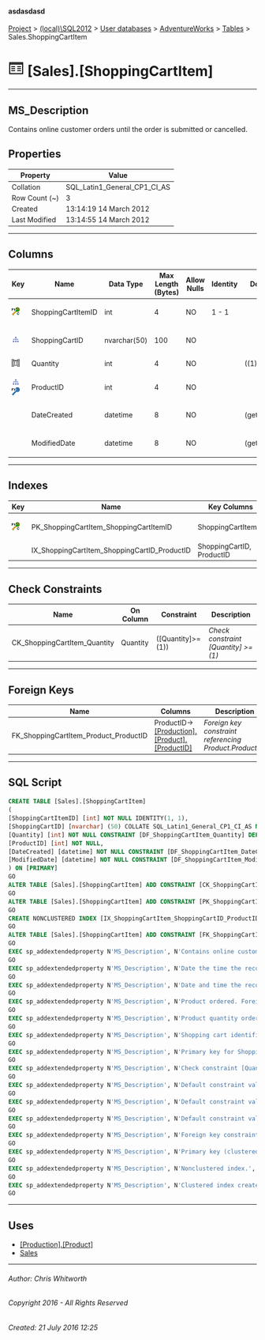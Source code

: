 #### asdasdasd

[Project](../../../../index.md) > [(local)\\SQL2012](../../../index.md) > [User databases](../../index.md) > [AdventureWorks](../index.md) > [Tables](Tables.md) > Sales.ShoppingCartItem

# ![Tables](../../../../Images/Table32.png) [Sales].[ShoppingCartItem]

---

## <a name="#description"></a>MS_Description

Contains online customer orders until the order is submitted or cancelled.

## <a name="#properties"></a>Properties

| Property | Value |
|---|---|
| Collation | SQL_Latin1_General_CP1_CI_AS |
| Row Count (~) | 3 |
| Created | 13:14:19 14 March 2012 |
| Last Modified | 13:14:55 14 March 2012 |


---

## <a name="#columns"></a>Columns

| Key | Name | Data Type | Max Length (Bytes) | Allow Nulls | Identity | Default | Description |
|---|---|---|---|---|---|---|---|
| [![Cluster Primary Key PK_ShoppingCartItem_ShoppingCartItemID: ShoppingCartItemID](../../../../Images/pkcluster.png)](#indexes) | ShoppingCartItemID | int | 4 | NO | 1 - 1 |  | _Primary key for ShoppingCartItem records._ |
| [![Indexes IX_ShoppingCartItem_ShoppingCartID_ProductID](../../../../Images/Index.png)](#indexes) | ShoppingCartID | nvarchar(50) | 100 | NO |  |  | _Shopping cart identification number._ |
| [![Check Constraints CK_ShoppingCartItem_Quantity : ([Quantity]>=(1))](../../../../Images/c-constraint.png)](#checkconstraints) | Quantity | int | 4 | NO |  | ((1)) | _Product quantity ordered._ |
| [![Indexes IX_ShoppingCartItem_ShoppingCartID_ProductID](../../../../Images/Index.png)](#indexes)[![Foreign Keys FK_ShoppingCartItem_Product_ProductID: [Production].[Product].ProductID](../../../../Images/fk.png)](#foreignkeys) | ProductID | int | 4 | NO |  |  | _Product ordered. Foreign key to Product.ProductID._ |
|  | DateCreated | datetime | 8 | NO |  | (getdate()) | _Date the time the record was created._ |
|  | ModifiedDate | datetime | 8 | NO |  | (getdate()) | _Date and time the record was last updated._ |


---

## <a name="#indexes"></a>Indexes

| Key | Name | Key Columns | Unique | Description |
|---|---|---|---|---|
| [![Cluster Primary Key PK_ShoppingCartItem_ShoppingCartItemID: ShoppingCartItemID](../../../../Images/pkcluster.png)](#indexes) | PK_ShoppingCartItem_ShoppingCartItemID | ShoppingCartItemID | YES | _Primary key (clustered) constraint_ |
|  | IX_ShoppingCartItem_ShoppingCartID_ProductID | ShoppingCartID, ProductID |  | _Nonclustered index._ |


---

## <a name="#checkconstraints"></a>Check Constraints

| Name | On Column | Constraint | Description |
|---|---|---|---|
| CK_ShoppingCartItem_Quantity | Quantity | ([Quantity]>=(1)) | _Check constraint [Quantity] >= (1)_ |


---

## <a name="#foreignkeys"></a>Foreign Keys

| Name | Columns | Description |
|---|---|---|
| FK_ShoppingCartItem_Product_ProductID | ProductID->[[Production].[Product].[ProductID]](Product.md) | _Foreign key constraint referencing Product.ProductID._ |


---

## <a name="#sqlscript"></a>SQL Script

```sql
CREATE TABLE [Sales].[ShoppingCartItem]
(
[ShoppingCartItemID] [int] NOT NULL IDENTITY(1, 1),
[ShoppingCartID] [nvarchar] (50) COLLATE SQL_Latin1_General_CP1_CI_AS NOT NULL,
[Quantity] [int] NOT NULL CONSTRAINT [DF_ShoppingCartItem_Quantity] DEFAULT ((1)),
[ProductID] [int] NOT NULL,
[DateCreated] [datetime] NOT NULL CONSTRAINT [DF_ShoppingCartItem_DateCreated] DEFAULT (getdate()),
[ModifiedDate] [datetime] NOT NULL CONSTRAINT [DF_ShoppingCartItem_ModifiedDate] DEFAULT (getdate())
) ON [PRIMARY]
GO
ALTER TABLE [Sales].[ShoppingCartItem] ADD CONSTRAINT [CK_ShoppingCartItem_Quantity] CHECK (([Quantity]>=(1)))
GO
ALTER TABLE [Sales].[ShoppingCartItem] ADD CONSTRAINT [PK_ShoppingCartItem_ShoppingCartItemID] PRIMARY KEY CLUSTERED  ([ShoppingCartItemID]) ON [PRIMARY]
GO
CREATE NONCLUSTERED INDEX [IX_ShoppingCartItem_ShoppingCartID_ProductID] ON [Sales].[ShoppingCartItem] ([ShoppingCartID], [ProductID]) ON [PRIMARY]
GO
ALTER TABLE [Sales].[ShoppingCartItem] ADD CONSTRAINT [FK_ShoppingCartItem_Product_ProductID] FOREIGN KEY ([ProductID]) REFERENCES [Production].[Product] ([ProductID])
GO
EXEC sp_addextendedproperty N'MS_Description', N'Contains online customer orders until the order is submitted or cancelled.', 'SCHEMA', N'Sales', 'TABLE', N'ShoppingCartItem', NULL, NULL
GO
EXEC sp_addextendedproperty N'MS_Description', N'Date the time the record was created.', 'SCHEMA', N'Sales', 'TABLE', N'ShoppingCartItem', 'COLUMN', N'DateCreated'
GO
EXEC sp_addextendedproperty N'MS_Description', N'Date and time the record was last updated.', 'SCHEMA', N'Sales', 'TABLE', N'ShoppingCartItem', 'COLUMN', N'ModifiedDate'
GO
EXEC sp_addextendedproperty N'MS_Description', N'Product ordered. Foreign key to Product.ProductID.', 'SCHEMA', N'Sales', 'TABLE', N'ShoppingCartItem', 'COLUMN', N'ProductID'
GO
EXEC sp_addextendedproperty N'MS_Description', N'Product quantity ordered.', 'SCHEMA', N'Sales', 'TABLE', N'ShoppingCartItem', 'COLUMN', N'Quantity'
GO
EXEC sp_addextendedproperty N'MS_Description', N'Shopping cart identification number.', 'SCHEMA', N'Sales', 'TABLE', N'ShoppingCartItem', 'COLUMN', N'ShoppingCartID'
GO
EXEC sp_addextendedproperty N'MS_Description', N'Primary key for ShoppingCartItem records.', 'SCHEMA', N'Sales', 'TABLE', N'ShoppingCartItem', 'COLUMN', N'ShoppingCartItemID'
GO
EXEC sp_addextendedproperty N'MS_Description', N'Check constraint [Quantity] >= (1)', 'SCHEMA', N'Sales', 'TABLE', N'ShoppingCartItem', 'CONSTRAINT', N'CK_ShoppingCartItem_Quantity'
GO
EXEC sp_addextendedproperty N'MS_Description', N'Default constraint value of GETDATE()', 'SCHEMA', N'Sales', 'TABLE', N'ShoppingCartItem', 'CONSTRAINT', N'DF_ShoppingCartItem_DateCreated'
GO
EXEC sp_addextendedproperty N'MS_Description', N'Default constraint value of GETDATE()', 'SCHEMA', N'Sales', 'TABLE', N'ShoppingCartItem', 'CONSTRAINT', N'DF_ShoppingCartItem_ModifiedDate'
GO
EXEC sp_addextendedproperty N'MS_Description', N'Default constraint value of 1', 'SCHEMA', N'Sales', 'TABLE', N'ShoppingCartItem', 'CONSTRAINT', N'DF_ShoppingCartItem_Quantity'
GO
EXEC sp_addextendedproperty N'MS_Description', N'Foreign key constraint referencing Product.ProductID.', 'SCHEMA', N'Sales', 'TABLE', N'ShoppingCartItem', 'CONSTRAINT', N'FK_ShoppingCartItem_Product_ProductID'
GO
EXEC sp_addextendedproperty N'MS_Description', N'Primary key (clustered) constraint', 'SCHEMA', N'Sales', 'TABLE', N'ShoppingCartItem', 'CONSTRAINT', N'PK_ShoppingCartItem_ShoppingCartItemID'
GO
EXEC sp_addextendedproperty N'MS_Description', N'Nonclustered index.', 'SCHEMA', N'Sales', 'TABLE', N'ShoppingCartItem', 'INDEX', N'IX_ShoppingCartItem_ShoppingCartID_ProductID'
GO
EXEC sp_addextendedproperty N'MS_Description', N'Clustered index created by a primary key constraint.', 'SCHEMA', N'Sales', 'TABLE', N'ShoppingCartItem', 'INDEX', N'PK_ShoppingCartItem_ShoppingCartItemID'
GO

```


---

## <a name="#uses"></a>Uses

* [[Production].[Product]](Product.md)
* [Sales](../Security/Schemas/Sales.md)


---

###### Author:  Chris Whitworth

###### Copyright 2016 - All Rights Reserved

###### Created: 21 July 2016 12:25


